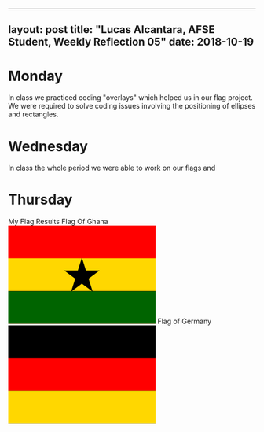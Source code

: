 ---
 layout: post
 title: "Lucas Alcantara, AFSE Student, Weekly Reflection 05" 
 date: 2018-10-19
 ---


# Monday
In class we practiced coding "overlays" which helped us in our flag project. We were required to solve coding issues
involving the positioning of ellipses and rectangles. 


# Wednesday
In class the whole period we were able to work on our flags and 



# Thursday
My Flag Results 
 Flag Of Ghana ![ghana](/images/ghana.png) Flag of Germany ![Germany](/images/Germany.png)



